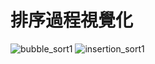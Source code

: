 # 排序過程視覺化
![bubble_sort1](https://user-images.githubusercontent.com/66252302/125820452-8ea8ee45-540e-4814-870e-bfe8fba89146.gif)
![insertion_sort1](https://user-images.githubusercontent.com/66252302/125820480-c1bd0f95-273a-45c9-a4cf-09505a921190.gif)

